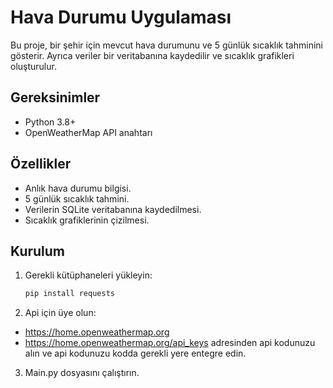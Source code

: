 # Hava Durumu Uygulaması

Bu proje, bir şehir için mevcut hava durumunu ve 5 günlük sıcaklık tahminini gösterir. Ayrıca veriler bir veritabanına kaydedilir ve sıcaklık grafikleri oluşturulur.

## Gereksinimler
- Python 3.8+
- OpenWeatherMap API anahtarı
## Özellikler
- Anlık hava durumu bilgisi.
- 5 günlük sıcaklık tahmini.
- Verilerin SQLite veritabanına kaydedilmesi.
- Sıcaklık grafiklerinin çizilmesi.

## Kurulum
1. Gerekli kütüphaneleri yükleyin:
   ```bash
   pip install requests
2.  Api için üye olun:
- https://home.openweathermap.org
- https://home.openweathermap.org/api_keys adresinden api kodunuzu alın ve api kodunuzu kodda gerekli yere entegre edin.
3. Main.py dosyasını çalıştırın.
